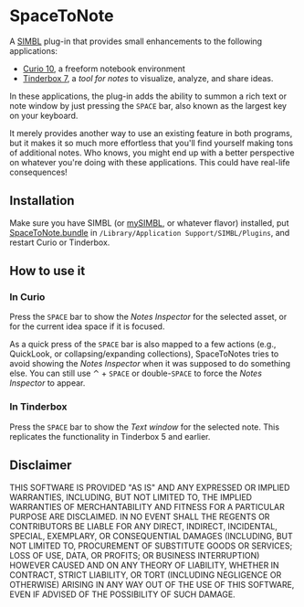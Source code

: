 #  SpaceToNote

A [SIMBL](https://en.wikipedia.org/wiki/SIMBL) plug-in that provides small enhancements to the following applications:

 - [Curio 10](https://www.zengobi.com/curio/), a freeform notebook environment
 - [Tinderbox 7](http://www.eastgate.com/Tinderbox/), a _tool for notes_ to visualize, analyze, and share ideas.

In these applications, the plug-in adds the ability to summon a rich text or note window by just pressing the `SPACE` bar, also known as the largest key on your keyboard.

It merely provides another way to use an existing feature in both programs, but it makes it so much more effortless that you'll find yourself making tons of additional notes.
Who knows, you might end up with a better perspective on whatever you're doing with these applications.
This could have real-life consequences!

## Installation

Make sure you have SIMBL (or [mySIMBL](https://github.com/w0lfschild/mySIMBL), or whatever flavor) installed, put [SpaceToNote.bundle](https://github.com/oin/SpaceToNote/releases) in `/Library/Application Support/SIMBL/Plugins`, and restart Curio or Tinderbox.

## How to use it

### In Curio

Press the `SPACE` bar to show the _Notes Inspector_ for the selected asset, or for the current idea space if it is focused.

As a quick press of the `SPACE` bar is also mapped to a few actions (e.g., QuickLook, or collapsing/expanding collections), SpaceToNotes tries to avoid showing the _Notes Inspector_ when it was supposed to do something else.
You can still use ⌃ + `SPACE` or double-`SPACE` to force the _Notes Inspector_ to appear.

### In Tinderbox

Press the `SPACE` bar to show the _Text window_ for the selected note.
This replicates the functionality in Tinderbox 5 and earlier.

## Disclaimer

THIS SOFTWARE IS PROVIDED "AS IS" AND ANY EXPRESSED OR IMPLIED WARRANTIES, INCLUDING, BUT NOT LIMITED TO, THE IMPLIED WARRANTIES OF MERCHANTABILITY AND FITNESS FOR A PARTICULAR PURPOSE ARE DISCLAIMED. IN NO EVENT SHALL THE REGENTS OR CONTRIBUTORS BE LIABLE FOR ANY DIRECT, INDIRECT, INCIDENTAL, SPECIAL, EXEMPLARY, OR CONSEQUENTIAL DAMAGES (INCLUDING, BUT NOT LIMITED TO, PROCUREMENT OF SUBSTITUTE GOODS OR SERVICES; LOSS OF USE, DATA, OR PROFITS; OR BUSINESS INTERRUPTION)
HOWEVER CAUSED AND ON ANY THEORY OF LIABILITY, WHETHER IN CONTRACT, STRICT LIABILITY, OR TORT (INCLUDING NEGLIGENCE OR OTHERWISE) ARISING IN ANY WAY OUT OF THE USE OF THIS SOFTWARE, EVEN IF ADVISED OF THE POSSIBILITY OF SUCH DAMAGE.
